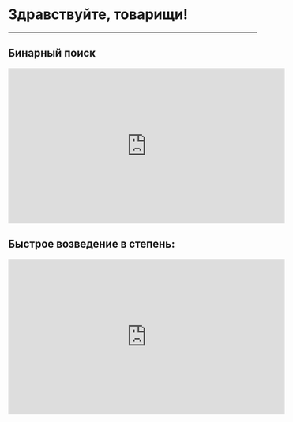<title>Бесплатные топовые видео по задачкам</title>

# Здравствуйте, товарищи!
<hr>

## Бинарный поиск
<iframe width="560" height="315" src="https://www.youtube.com/embed/fZ9VKq8ybq4" frameborder="0" allow="accelerometer; autoplay; encrypted-media; gyroscope; picture-in-picture" allowfullscreen></iframe>

## Быстрое возведение в степень:
<iframe width="560" height="315" src="https://www.youtube.com/embed/swktXq5COtI" frameborder="0" allow="accelerometer; autoplay; encrypted-media; gyroscope; picture-in-picture" allowfullscreen></iframe>
